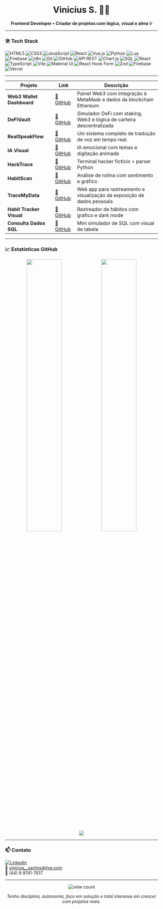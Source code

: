 <h1 align="center">Vinicius S. 👨‍💻</h1>

<p align="center">
  <b>Frontend Developer • Criador de projetos com lógica, visual e alma 💡</b>
</p>

---

### 🛠 Tech Stack

![HTML5](https://img.shields.io/badge/HTML5-E34F26?style=for-the-badge&logo=html5&logoColor=white)
![CSS3](https://img.shields.io/badge/CSS3-1572B6?style=for-the-badge&logo=css3&logoColor=white)
![JavaScript](https://img.shields.io/badge/JavaScript-F7DF1E?style=for-the-badge&logo=javascript&logoColor=black)
![React](https://img.shields.io/badge/React-20232A?style=for-the-badge&logo=react&logoColor=61DAFB)
![Vue.js](https://img.shields.io/badge/Vue.js-35495E?style=for-the-badge&logo=vue.js&logoColor=4FC08D)
![Python](https://img.shields.io/badge/Python-3776AB?style=for-the-badge&logo=python&logoColor=white)
![Lua](https://img.shields.io/badge/Lua-000080?style=for-the-badge&logo=lua&logoColor=white)
![Firebase](https://img.shields.io/badge/Firebase-FFA611?style=for-the-badge&logo=firebase&logoColor=black)
![n8n](https://img.shields.io/badge/n8n-A1265D?style=for-the-badge&logo=n8n&logoColor=white)
![Git](https://img.shields.io/badge/Git-F05032?style=for-the-badge&logo=git&logoColor=white)
![GitHub](https://img.shields.io/badge/GitHub-181717?style=for-the-badge&logo=github&logoColor=white)
![API REST](https://img.shields.io/badge/API%20REST-6DB33F?style=for-the-badge&logo=serverless&logoColor=white)
![Chart.js](https://img.shields.io/badge/Chart.js-F5788D?style=for-the-badge&logo=chartdotjs&logoColor=white)
![SQL](https://img.shields.io/badge/SQL-336791?style=for-the-badge&logo=postgresql&logoColor=white)
![React](https://img.shields.io/badge/React-20232A?style=for-the-badge&logo=react&logoColor=61DAFB)
![TypeScript](https://img.shields.io/badge/TypeScript-3178C6?style=for-the-badge&logo=typescript&logoColor=white)
![Vite](https://img.shields.io/badge/Vite-646CFF?style=for-the-badge&logo=vite&logoColor=FFD62E)
![Material UI](https://img.shields.io/badge/MUI-007FFF?style=for-the-badge&logo=mui&logoColor=white)
![React Hook Form](https://img.shields.io/badge/React%20Hook%20Form-EC5990?style=for-the-badge&logo=reacthookform&logoColor=white)
![Zod](https://img.shields.io/badge/Zod-3E67B1?style=for-the-badge&logo=zod&logoColor=white)
![Firebase](https://img.shields.io/badge/Firebase-FFCA28?style=for-the-badge&logo=firebase&logoColor=black)
![Vercel](https://img.shields.io/badge/Vercel-000000?style=for-the-badge&logo=vercel&logoColor=white)


---


| Projeto                   | Link                                                                 | Descrição                                                               |
| ------------------------- | -------------------------------------------------------------------- | ----------------------------------------------------------------------- |
| **Web3 Wallet Dashboard** | [🔗 GitHub](https://github.com/vinicius030303/web3-wallet-dashboard) | Painel Web3 com integração à MetaMask e dados da blockchain Ethereum    |
| **DeFiVault**             | [🔗 GitHub](https://github.com/vinicius030303/defivault)             | Simulador DeFi com staking, Web3 e lógica de carteira descentralizada   |
| **RealSpeakFlow**         | [🔗 GitHub](https://github.com/vinicius030303/RealSpeakFlow)         | Um sistema completo de tradução de voz em tempo real.                   |
| **IA Visual**             | [🔗 GitHub](https://github.com/vinicius030303/ia-visual-respostas)   | IA emocional com temas e digitação animada                              |
| **HackTrace**             | [🔗 GitHub](https://github.com/vinicius030303/hacktrace)             | Terminal hacker fictício + parser Python                                |
| **HabitScan**             | [🔗 GitHub](https://github.com/vinicius030303/habit-scan)            | Análise de rotina com sentimento e gráfico                              |
| **TraceMyData**           | [🔗 GitHub](https://github.com/vinicius030303/tracemydata)           | Web app para rastreamento e visualização da exposição de dados pessoais |
| **Habit Tracker Visual**  | [🔗 GitHub](https://github.com/vinicius030303/habit-tracker-visual)  | Rastreador de hábitos com gráfico e dark mode                           |
| **Consulta Dados SQL**    | [🔗 GitHub](https://github.com/vinicius030303/consulta-dados-sql)    | Mini simulador de SQL com visual de tabela                              |


---

### 📈 Estatísticas GitHub

<p align="center">
  <img width="48%" src="https://github-readme-stats.vercel.app/api?username=vinicius030303&show_icons=true&theme=tokyonight" />
  <img width="48%" src="https://github-readme-streak-stats.herokuapp.com/?user=vinicius030303&theme=tokyonight"/>
</p>

<p align="center">
  <img src="https://github-readme-stats.vercel.app/api/top-langs/?username=vinicius030303&layout=compact&theme=tokyonight" />
</p>

---

### 📫 Contato

[![LinkedIn](https://img.shields.io/badge/-LinkedIn-0077B5?style=flat-square&logo=linkedin&logoColor=white)](https://linkedin.com/in/vinicius-front)  
📧 vinicius__santos@live.com  
📱 (44) 9 9741-7617

---

<p align="center">
  <img src="https://komarev.com/ghpvc/?username=vinicius030303&label=Profile+Views&color=blueviolet&style=flat" alt="view count"/>
</p>

<p align="center"><i>Tenho disciplina, autonomia, foco em solução e total interesse em crescer com projetos reais.</i></p>
